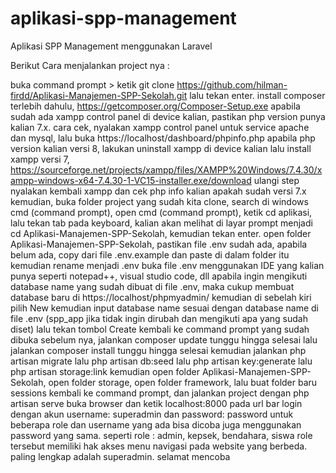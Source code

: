 # aplikasi-spp-management
Aplikasi SPP Management menggunakan Laravel

Berikut Cara menjalankan project nya :

buka command prompt > ketik git clone https://github.com/hilman-firdd/Aplikasi-Manajemen-SPP-Sekolah.git lalu tekan enter.
install composer terlebih dahulu, https://getcomposer.org/Composer-Setup.exe
apabila sudah ada xampp control panel di device kalian, pastikan php version punya kalian 7.x. cara cek, nyalakan xampp control panel untuk service apache dan mysql, lalu buka https://localhost/dashboard/phpinfo.php
apabila php version kalian versi 8, lakukan uninstall xampp di device kalian
lalu install xampp versi 7, https://sourceforge.net/projects/xampp/files/XAMPP%20Windows/7.4.30/xampp-windows-x64-7.4.30-1-VC15-installer.exe/download
ulangi step nyalakan kembali xampp dan cek php info kalian apakah sudah versi 7.x
kemudian, buka folder project yang sudah kita clone, search di windows cmd (command prompt), open cmd (command prompt), ketik cd aplikasi, lalu tekan tab pada keyboard, kalian akan melihat di layar prompt menjadi 
cd Aplikasi-Manajemen-SPP-Sekolah, kemudian tekan enter.
open folder Aplikasi-Manajemen-SPP-Sekolah, pastikan file .env sudah ada, apabila belum ada, copy dari file .env.example dan paste di dalam folder itu kemudian rename menjadi .env
buka file .env menggunakan IDE yang kalian punya seperti notepad++, visual studio code, dll
apabila ingin mengikuti database name yang sudah dibuat di file .env, maka cukup membuat database baru di https://localhost/phpmyadmin/
kemudian di sebelah kiri pilih New
kemudian input database name sesuai dengan database name di file .env (spp_app jika tidak ingin dirubah dan mengikuti apa yang sudah diset) lalu tekan tombol Create
kembali ke command prompt yang sudah dibuka sebelum nya, jalankan composer update tunggu hingga selesai
lalu jalankan composer install tunggu hingga selesai
kemudian jalankan php artisan migrate
lalu php artisan db:seed
lalu php artisan key:generate
lalu php artisan storage:link
kemudian open folder Aplikasi-Manajemen-SPP-Sekolah, open folder storage, open folder framework, lalu buat folder baru sessions
kembali ke command prompt, dan jalankan project dengan php artisan serve
buka browser dan ketik localhost:8000 pada url bar
login dengan akun username: superadmin dan password: password
untuk beberapa role dan username yang ada bisa dicoba juga menggunakan password yang sama. seperti role : admin, kepsek, bendahara, siswa
role tersebut memiliki hak akses menu navigasi pada website yang berbeda. paling lengkap adalah superadmin.
selamat mencoba

